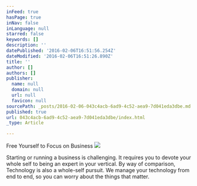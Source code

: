 ```yaml
---
inFeed: true
hasPage: true
inNav: false
inLanguage: null
starred: false
keywords: []
description: ''
datePublished: '2016-02-06T16:51:56.254Z'
dateModified: '2016-02-06T16:51:26.890Z'
title: ''
author: []
authors: []
publisher:
  name: null
  domain: null
  url: null
  favicon: null
sourcePath: _posts/2016-02-06-043c4acb-6ad9-4c52-aea9-7d041eda3dbe.md
published: true
url: 043c4acb-6ad9-4c52-aea9-7d041eda3dbe/index.html
_type: Article

---
```

Free Yourself to Focus on Business
![](https://the-grid-user-content.s3-us-west-2.amazonaws.com/c64f6e02-0f16-4fc4-a260-97669f404ad0.jpg)

Starting or running a business is challenging. It requires you to devote your whole self to being an expert in your vertical. By way of comparison, Technology is also a whole-self pursuit. We manage your technology from end to end, so you can worry about the things that matter.